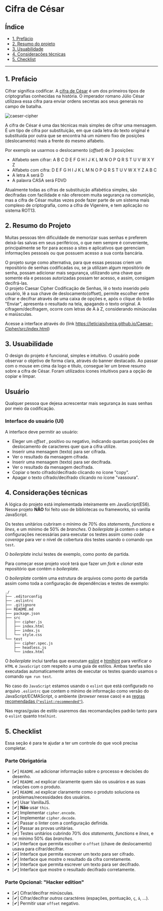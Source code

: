 # Cifra de César

## Índice

* [1. Prefácio](#1-prefácio)
* [2. Resumo do projeto](#2-resumo-do-projeto)
* [3. Usuabilidade](#3-usuabilidade)
* [4. Considerações técnicas](#7-considerações-técnicas)
* [5. Checklist](#10-checklist)

***

## 1. Prefácio

Cifrar significa codificar. A [cifra de
César](https://pt.wikipedia.org/wiki/Cifra_de_C%C3%A9sar) é um dos primeiros
tipos de criptografias conhecidas na história. O imperador romano Júlio César
utilizava essa cifra para enviar ordens secretas aos seus generais no campo de
batalha.

![caeser-cipher](https://user-images.githubusercontent.com/11894994/60990999-07ffdb00-a320-11e9-87d0-b7c291bc4cd1.png)

A cifra de César é uma das técnicas mais simples de cifrar uma mensagem. É um
tipo de cifra por substituição, em que cada letra do texto original é
substituida por outra que se encontra há um número fixo de posições
(deslocamento) mais a frente do mesmo alfabeto.

Por exemplo se usarmos o deslocamento (_offset_) de 3 posições:

* Alfabeto sem cifrar: A B C D E F G H I J K L M N O P Q R S T U V W X Y Z
* Alfabeto com cifra:  D E F G H I J K L M N O P Q R S T U V W X Y Z A B C
* A letra A será D
* A palavra CASA será FDVD

Atualmente todas as cifras de substituição alfabética simples, são decifradas
com facilidade e não oferecem muita segurança na comunição, mas a cifra de César
muitas vezes pode fazer parte de um sistema mais complexo de criptografia, como
a cifra de Vigenère, e tem aplicação no sistema ROT13.

## 2. Resumo do Projeto
Muitas pessoas têm dificuldade de memorizar suas senhas e preferem deixá-las salvas em seus periféricos, o que nem sempre é conveniente, principalmente se for para acesso a sites e aplicativos que gerenciam informações pessoais ou que possuem acesso a sua conta bancária. 

O projeto surge como alternativa, para que essas pessoas criem um repositório de senhas codificadas ou, se ja utilizam algum repositório de senha, possam adicionar mais segurança, utilizando uma chave que somente ela e pessoas autorizadas possam ter acesso, e assim, consigam decifrá-las.  
O projeto Caesar Cipher Codificação de Senhas, lê o texto inserido pelo usuário, lê a sua chave de deslocamento(offset), permite escolher entre cifrar e decifrar através de uma caixa de opções e, após o clique do botão "Enviar", apresenta o resultado na tela, apagando o texto original. A cifragem/decifragem, ocorre com letras de A à Z, considerando minúsculas e maiúsculas. 
  
  Acesse a interface através do (link https://leticiaisilveira.github.io/Caesar-Cipher/src/index.html)

## 3. Usuabilidade

O design do projeto é funcional, simples e intuitivo. O usuário pode observar o objetivo de forma clara, através do banner destacado. Ao passar com o mouse em cima da logo e título, consegue ler um breve resumo sobre a cifra de César. 
Foram utilizados ícones intuitivos para a opção de copiar e limpar.

## Usuário
Qualquer pessoa que dejesa acrescentar mais segurança às suas senhas por meio da codificação. 


### Interface do usuário (UI)

A interface deve permitir ao usuário:

* Eleger um _offset_ , positivo ou negativo, indicando quantas posições de deslocamento de caracteres quer que a cifra utilize.
* Inserir uma mensagem (texto) para ser cifrada.
* Ver o resultado da mensagem cifrada.
* Inserir uma mensagem (texto) para ser decifrada.
* Ver o resultado da mensagem decifrada.
* Copiar o texto cifrado/decifrado clicando no ícone "copy".
* Apagar o texto cifrado/decifrado clicando no ícone "vassoura".


## 4. Considerações técnicas

A lógica do projeto está implementada inteiramente em JavaScript(ES6).
Nesse projeto **NÃO** foi feito uso de bibliotecas ou frameworks, só vanilla
JavaScript.

Os testes unitários cubriram o mínimo de 70% dos _statements_, _functions_
e _lines_, e um mínimo de 50% de _branches_. O _boilerplate_ já contem o setup e
configurações necessárias para executar os testes assim como _code coverage_
para ver o nível de cobertura dos testes usando o comando `npm test`.

O _boilerplate_ inclui testes de exemplo, como ponto de partida.

Para começar esse projeto você terá que fazer um _fork_ e _clonar_ este
repositório que contém o _boilerplate_.

O _boilerplate_ contém uma estrutura de arquivos como ponto de partida assim
como toda a configuração de dependências e testes de exemplo:

```text
./
├── .editorconfig
├── .eslintrc
├── .gitignore
├── README.md
├── package.json
├── src
│   ├── cipher.js
│   ├── index.html
│   ├── index.js
│   └── style.css
└── test
    ├── cipher.spec.js
    ├── headless.js
    └── index.html
```

O _boilerplate_ inclui tarefas que executam [eslint](https://eslint.org/) e
[htmlhint](https://github.com/yaniswang/HTMLHint) para verificar o `HTML` e
`JavaScript` com respeito a uma guia de estilos. Ambas tarefas são executadas
automaticamente antes de executar os testes quando usamos o comando `npm run
test`.

No caso do `JavaScript` estamos usando o `eslint` que está configurado no
arquivo `.eslintrc` que contem o mínimo de informação como versão do
JavaScript/ECMAScript, o ambiente (_browser_ nesse caso) e as [regras
recomendadas (`"eslint:recommended"`)](https://eslint.org/docs/rules/).

Nas regras/guias de estilo usaremos das recomandações padrão tanto para o
`eslint` quanto `htmlhint`.


##  5. Checklist

Essa seção é para te ajudar a ter um controle do que você precisa completar.

### Parte Obrigatória

* [✔] `README.md` adicionar informação sobre o processo e decisões do desenho.
* [✔] `README.md` explicar claramente quem são os usuários e as suas relações
  com o produto.
* [✔] `README.md` explicar claramente como o produto soluciona os
  problemas/necessidades dos usuários.
* [✔] Usar VanillaJS.
* [✔] **Não** usar `this`.
* [✔] Implementar `cipher.encode`.
* [✔] Implementar `cipher.decode`.
* [✔] Passar o linter com a configuração definida.
* [✔] Passar as provas unitárias.
* [✔] Testes unitários cubrindo 70% dos _statements_, _functions_ e _lines_, e
  no mínimo 50% das _branches_.
* [✔] Interface que permita escolher o `offset` (chave de deslocamento) usava
  para cifrar/decifrar.
* [✔] Interface que permita escrever um texto para ser cifrado.
* [✔] Interface que mostre o resultado da cifra corretamente.
* [✔] Interface que permita escrever um texto para ser decifrado.
* [✔] Interface que mostre o resultado decifrado corretamente.

### Parte Opcional: "Hacker edition"

* [✔] Cifrar/decifrar minúsculas.
* [✔] Cifrar/decifrar _outros_ caractéres (espações, pontuação, `ç`, `á`, ...).
* [✔] Permitir usar `offset` negativo.
